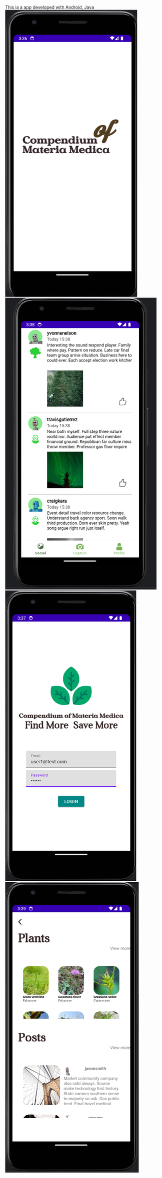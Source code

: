 This ia a app developed with Android, Java
![picture 1](3e48bfcbca156ec4eb45766139632c1.png)![picture 1](58261e38e8270dd0ead6f9a30112b68.png)![picture 1](58f989b29659a47a4653ce557f53926.png)![picture 1](76bcd390fe2f6bfffb29f1b40c99e8a.png)


